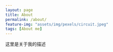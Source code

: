 ```yaml
---
layout: page
title: About
permalink: /about/
feature-img: "assets/img/pexels/circuit.jpeg"
tags: [About me]
---
```


这里是关于我的描述
